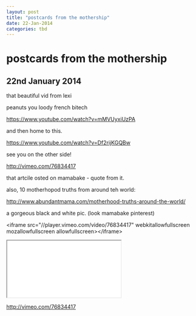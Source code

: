 ```yaml
---
layout: post
title: "postcards from the mothership"
date: 22-Jan-2014
categories: tbd
---
```


# postcards from the mothership

## 22nd January 2014

that beautiful vid from lexi

peanuts you loody french bitech

https://www.youtube.com/watch?v=mMVUyxiUzPA

 

 

 

and then home to this.

https://www.youtube.com/watch?v=Df2rijKGQBw

 

see you on the other side!

 

http://vimeo.com/76834417

that artcile osted on mamabake - quote from it.

also,   10 motherhopod truths from around teh world:

<a href="http://www.abundantmama.com/motherhood-truths-around-the-world/">http://www.abundantmama.com/motherhood-truths-around-the-world/</a>

a gorgeous black and white pic. (look mamabake pinterest)

&lt;iframe src="//player.vimeo.com/video/76834417" webkitallowfullscreen mozallowfullscreen allowfullscreen&gt;&lt;/iframe&gt;

<iframe src="//player.vimeo.com/video/76834417" allowfullscreen=""></iframe>

http://vimeo.com/76834417

